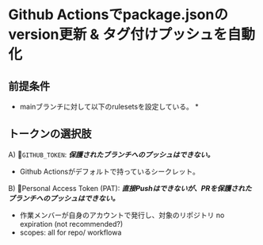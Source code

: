# Github Actionsでpackage.jsonのversion更新 & タグ付けプッシュを自動化

## 前提条件
* mainブランチに対して以下のrulesetsを設定している。
    * 

## トークンの選択肢
A) 🙅`GITHUB_TOKEN`: ***保護されたブランチへのプッシュはできない。***
* Github Actionsがデフォルトで持っているシークレット。

B) 🔺Personal Access Token (PAT): ***直接Pushはできないが、PRを保護されたブランチへのプッシュはできない。***

* 作業メンバーが自身のアカウントで発行し、対象のリポジトリ
no expiration (not recommended?)
* scopes: all for repo/ workflowa